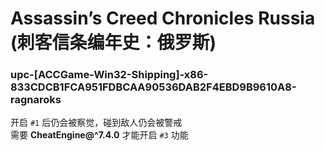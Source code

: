 # Assassin’s Creed Chronicles Russia (刺客信条编年史：俄罗斯)

### upc-[ACCGame-Win32-Shipping]-x86-833CDCB1FCA951FDBCAA90536DAB2F4EBD9B9610A8-ragnaroks
开启 `#1` 后仍会被察觉，碰到敌人仍会被警戒  
需要 **CheatEngine@^7.4.0** 才能开启 `#3` 功能  